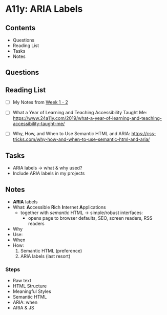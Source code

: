 # A11y: ARIA Labels

## Contents
  - Questions
  - Reading List
  - Tasks
  - Notes

## Questions

## Reading List
  - [ ] My Notes from [Week 1 - 2](../../week-01-02/workshops/accessibility-workshop/accessibility.md)

  - [ ] What a Year of Learning and Teaching Accessibility Taught Me: <https://www.24a11y.com/2019/what-a-year-of-learning-and-teaching-accessibility-taught-me/>
  - [ ] Why, How, and When to Use Semantic HTML and ARIA: <https://css-tricks.com/why-how-and-when-to-use-semantic-html-and-aria/>

<!--
  - [ ] 
  - [ ] 
-->

## Tasks
- ARIA labels &rarr; what & why used?
- Include ARIA labels in my projects

## Notes

- **ARIA** labels
- What: **A**ccessible **R**ich **I**nternet **A**pplications
  - together with *semantic* HTML &rarr; simple/robust interfaces:
    - opens page to browser defaults, SEO, screen readers, RSS readers
- Why
- Use:
- When
- How:
  1. Semantic HTML (preference)
  1. ARIA labels (last resort)


### Steps
- Raw text
- HTML Structure
- Meaningful Styles
- Semantic HTML
- ARIA: when
- ARIA & JS
